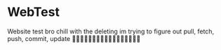 # WebTest
Website test
bro chill with the deleting im trying to figure out pull, fetch, push, commit, update 🥺🥺🥺🥺🥺🥺🥺🥺🥺🥺🥺🥺🥺🥺🥺🥺🥺
